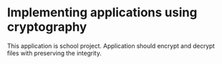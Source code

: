 # Implementing applications using cryptography

This application is school project. Application should encrypt and decrypt files with preserving the integrity. 